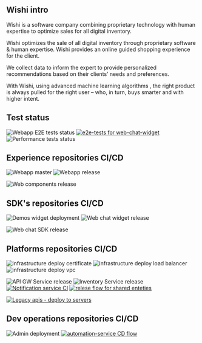 ## Wishi intro

Wishi is a software company combining proprietary technology with human expertise to optimize sales for all digital inventory.

Wishi optimizes the sale of all digital inventory through proprietary software & human expertise. Wishi provides an online guided shopping experience for the client.

We collect data to inform the expert to provide personalized recommendations based on their clients’ needs and preferences.

With Wishi, using advanced machine learning algorithms , the right product is always pulled for the right user – who, in turn, buys smarter and with higher intent.


## Test status

![Webapp E2E tests status](https://github.com/wishidev/webapp-e2e/actions/workflows/ci.yml/badge.svg)
[![e2e-tests for web-chat-widget](https://github.com/wishidev/widget-e2e/actions/workflows/run-e2e.yml/badge.svg)](https://github.com/wishidev/widget-e2e/actions/workflows/run-e2e.yml)
![Performance tests status](https://github.com/wishidev/performance-tests/actions/workflows/master.yml/badge.svg)


## Experience repositories CI/CD

![Webapp master](https://github.com/wishidev/web-app/actions/workflows/master.yml/badge.svg)
![Webapp release](https://github.com/wishidev/web-app/actions/workflows/release.yml/badge.svg)

![Web components release](https://github.com/wishidev/web-components/actions/workflows/release.yml/badge.svg)

## SDK's repositories CI/CD
![Demos widget deployment](https://github.com/wishidev/demos/actions/workflows/widget-qa-release.yml/badge.svg)
![Web chat widget release](https://github.com/wishidev/web-chat-widget/actions/workflows/release.yml/badge.svg)

![Web chat SDK release](https://github.com/wishidev/web-chat-sdk/actions/workflows/release.yml/badge.svg)



## Platforms repositories CI/CD

![infrastructure deploy certificate](https://github.com/wishidev/infrastructure/actions/workflows/deploy-certificate.yml/badge.svg)
![infrastructure deploy load balancer](https://github.com/wishidev/infrastructure/actions/workflows/deploy-load-balancer.yml/badge.svg)
![infrastructure deploy vpc](https://github.com/wishidev/infrastructure/actions/workflows/deploy-vpc.yml/badge.svg)

![API GW Service release](https://github.com/wishidev/api-gw-service/actions/workflows/release.yml/badge.svg)
![Inventory Service release](https://github.com/wishidev/inventory-service/actions/workflows/release.yml/badge.svg)
[![Notification service CI](https://github.com/wishidev/notifications-service/actions/workflows/ci.yml/badge.svg)](https://github.com/wishidev/notifications-service/actions/workflows/ci.yml)
[![relese flow for shared enteties](https://github.com/wishidev/shared-entities/actions/workflows/release.yml/badge.svg)](https://github.com/wishidev/shared-entities/actions/workflows/release.yml)

[![Legacy apis - deploy to servers](https://github.com/wishidev/legacy-apis/actions/workflows/update-server.yml/badge.svg)](https://github.com/wishidev/legacy-apis/actions/workflows/update-server.yml)

## Dev operations repositories CI/CD

![Admin deployment](https://github.com/wishidev/admin/actions/workflows/ci.yml/badge.svg)
[![automation-service CD flow](https://github.com/wishidev/automation-service/actions/workflows/cd.yml/badge.svg)](https://github.com/wishidev/automation-service/actions/workflows/cd.yml)
